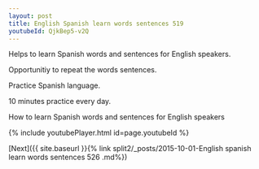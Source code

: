 ```yaml
---
layout: post
title: English Spanish learn words sentences 519 
youtubeId: QjkBep5-v2Q
---
```

 
 
Helps to learn Spanish words and sentences for English speakers.

Opportunitiy to repeat the words sentences. 

Practice Spanish language. 
 
10 minutes practice every day. 
 
How to learn Spanish words and sentences for English speakers 
 
{% include youtubePlayer.html id=page.youtubeId %}
 
 
[Next]({{ site.baseurl }}{% link  split2/_posts/2015-10-01-English spanish learn words sentences 526 .md%})
 
